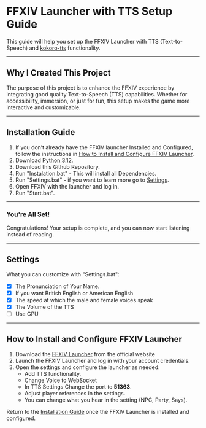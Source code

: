 # FFXIV Launcher with TTS Setup Guide

This guide will help you set up the FFXIV Launcher with TTS (Text-to-Speech) and [kokoro-tts](https://github.com/nazdridoy/kokoro-tts) functionality.

---

## Why I Created This Project
The purpose of this project is to enhance the FFXIV experience by integrating good quality Text-to-Speech (TTS) capabilities. Whether for accessibility, immersion, or just for fun, this setup makes the game more interactive and customizable.

---

## Installation Guide

1. If you don’t already have the FFXIV launcher Installed and Configured, follow the instructions in [How to Install and Configure FFXIV Launcher](#how-to-install-and-configure-ffxiv-launcher).
2. Download [Python 3.12](https://www.python.org/downloads/release/python-3120/).
3. Download this Github Repository.
4. Run "Instalation.bat" - This will install all Dependencies.
5. Run "Settings.bat" - if you want to learn more go to [Settings](#settings).
6. Open FFXIV with the launcher and log in.
7. Run "Start.bat".

---

### You're All Set!
Congratulations! Your setup is complete, and you can now start listening instead of reading.

---
## Settings
What you can customize with "Settings.bat":
- [x] The Pronunciation of Your Name.
- [x] If you want British English or American English
- [x] The speed at which the male and female voices speak
- [x] The Volume of the TTS 
- [ ] Use GPU

---

## How to Install and Configure FFXIV Launcher
1. Download the [FFXIV Launcher](https://goatcorp.github.io) from the official website
3. Launch the FFXIV Launcher and log in with your account credentials.
4. Open the settings and configure the launcher as needed:
   - Add TTS functionality.
   - Change Voice to WebSocket
   - In TTS Settings Change the port to **51363**.
   - Adjust player references in the settings.
   - You can change what you hear in the setting (NPC, Party, Says).

Return to the [Installation Guide](#installation-guide) once the FFXIV Launcher is installed and configured.